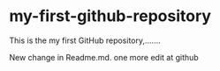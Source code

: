 # my-first-github-repository
This is the my first GitHub repository,.......


New change in Readme.md. one more edit at github
